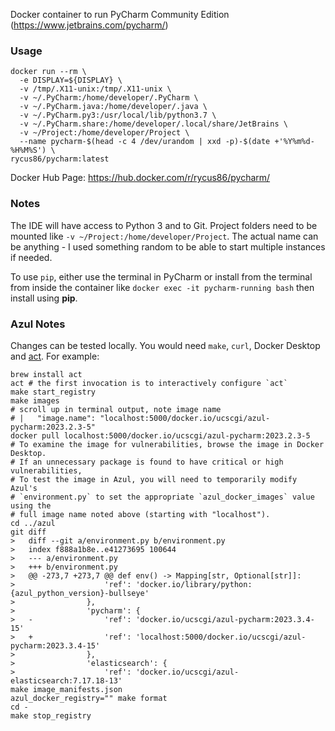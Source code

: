 Docker container to run PyCharm Community Edition (https://www.jetbrains.com/pycharm/)

### Usage

```
docker run --rm \
  -e DISPLAY=${DISPLAY} \
  -v /tmp/.X11-unix:/tmp/.X11-unix \
  -v ~/.PyCharm:/home/developer/.PyCharm \
  -v ~/.PyCharm.java:/home/developer/.java \
  -v ~/.PyCharm.py3:/usr/local/lib/python3.7 \
  -v ~/.PyCharm.share:/home/developer/.local/share/JetBrains \
  -v ~/Project:/home/developer/Project \
  --name pycharm-$(head -c 4 /dev/urandom | xxd -p)-$(date +'%Y%m%d-%H%M%S') \
rycus86/pycharm:latest
```

Docker Hub Page: https://hub.docker.com/r/rycus86/pycharm/

### Notes

The IDE will have access to Python 3 and to Git.
Project folders need to be mounted like `-v ~/Project:/home/developer/Project`.
The actual name can be anything - I used something random to be able to start multiple instances if needed.

To use `pip`, either use the terminal in PyCharm or install from the terminal from inside the container like `docker exec -it pycharm-running bash` then install using **pip**.

### Azul Notes

Changes can be tested locally. You would need `make`, `curl`, Docker Desktop and 
[act](https://github.com/nektos/act). For example:

```
brew install act
act # the first invocation is to interactively configure `act`
make start_registry
make images
# scroll up in terminal output, note image name
# |   "image.name": "localhost:5000/docker.io/ucscgi/azul-pycharm:2023.2.3-5"
docker pull localhost:5000/docker.io/ucscgi/azul-pycharm:2023.2.3-5
# To examine the image for vulnerabilities, browse the image in Docker Desktop.
# If an unnecessary package is found to have critical or high vulnerabilities,
# To test the image in Azul, you will need to temporarily modify Azul's
# `environment.py` to set the appropriate `azul_docker_images` value using the
# full image name noted above (starting with "localhost").
cd ../azul
git diff
>   diff --git a/environment.py b/environment.py
>   index f888a1b8e..e41273695 100644
>   --- a/environment.py
>   +++ b/environment.py
>   @@ -273,7 +273,7 @@ def env() -> Mapping[str, Optional[str]]:
>                    'ref': 'docker.io/library/python:{azul_python_version}-bullseye'
>                },
>                'pycharm': {
>   -                'ref': 'docker.io/ucscgi/azul-pycharm:2023.3.4-15'
>   +                'ref': 'localhost:5000/docker.io/ucscgi/azul-pycharm:2023.3.4-15'
>                },
>                'elasticsearch': {
>                    'ref': 'docker.io/ucscgi/azul-elasticsearch:7.17.18-13'
make image_manifests.json
azul_docker_registry="" make format
cd -
make stop_registry
```
